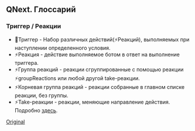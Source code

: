 ## QNext. Глоссарий
### Триггер / Реакции
* 🔗Триггер - Набор различных действий(⚡️Реакций), выполняемых при наступлении определенного условия.
* ⚡️Реакция - действие выполняемое ботом в ответ на выполнение триггера.
* ⚡️Группа реакций - реакции сгруппированные с помощью реакции ⚡️groupReactions или любой другой take-реакции.
* ⚡️Корневая группа реакций - реакции собранные в главном списке реакции, без группы.
* ⚡️Take-реакции - реакции, меняющие направление действия. Подробно [здесь](/docs-test/_export/reactions/new-mechanics).
  
[Original](https://telegra.ph/QNext-Glossary-01-28)
